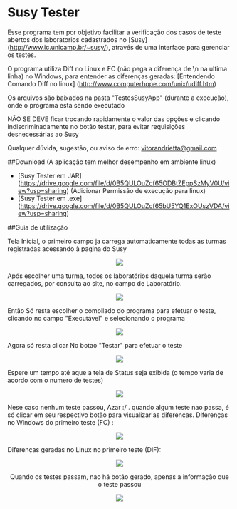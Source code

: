 # Susy Tester

Esse programa tem por objetivo facilitar a verificação dos casos de teste abertos dos laboratorios cadastrados no [Susy] (http://www.ic.unicamp.br/~susy/), através de uma interface para gerenciar os testes.

O programa utiliza Diff no Linux e FC (não pega a diferença de \n na ultima linha) no Windows, para entender as diferenças geradas:
[Entendendo Comando Diff no linux] (http://www.computerhope.com/unix/udiff.htm)

Os arquivos são baixados na pasta "TestesSusyApp" (durante a execução), onde o programa esta sendo executado

NÃO SE DEVE ficar trocando rapidamente o valor das opções e clicando indiscriminadamente no botão testar, para evitar requisições desnecessárias ao Susy

Qualquer dúvida, sugestão, ou aviso de erro: vitorandrietta@gmail.com

##Download (A aplicação tem melhor desempenho em ambiente linux)

- [Susy Tester em JAR] (https://drive.google.com/file/d/0B5QULOuZcf65ODBtZEppSzMyV0U/view?usp=sharing) (Adicionar Permissão de execução para linux)
- [Susy Tester em .exe] (https://drive.google.com/file/d/0B5QULOuZcf65bU5YQ1ExOUszVDA/view?usp=sharing)

##Guia de utilização

Tela Inicial, o primeiro campo ja carrega automaticamente todas as turmas registradas acessando à pagina do Susy

<p align="center">
   <img src="https://github.com/vitorandrietta/SusyTester/blob/master/SusyTesterImages/initial.PNG">
</p>

Após escolher uma turma, todos os laboratórios daquela turma serão carregados, por consulta ao site, no campo de Laboratório.

<p align="center">
   <img src="https://github.com/vitorandrietta/SusyTester/blob/master/SusyTesterImages/lab.PNG">
</p>

Então Só resta escolher o compilado do programa para efetuar o teste, clicando no campo "Executável" e selecionando o programa

<p align="center">
   <img src="https://github.com/vitorandrietta/SusyTester/blob/master/SusyTesterImages/selector.PNG">
</p>


Agora só resta clicar No botao "Testar" para efetuar o teste


<p align="center">
   <img src="https://github.com/vitorandrietta/SusyTester/blob/master/SusyTesterImages/ready.PNG">
</p>

Espere um tempo até aque a tela de Status seja exibida (o tempo varia de acordo com o numero de testes)

<p align="center">
   <img src="https://github.com/vitorandrietta/SusyTester/blob/master/SusyTesterImages/differenceStatus.PNG">
</p>


Nese caso nenhum teste passou, Azar :/ . quando algum teste nao passa, é só clicar em seu respectivo botão para visualizar as diferenças. Diferenças no Windows do primeiro teste (FC) :

<p align="center">
   <img src="https://github.com/vitorandrietta/SusyTester/blob/master/SusyTesterImages/resultWindows.PNG">
</p>


Diferenças geradas no Linux no primeiro teste (DIF):


<p align="center">
   <img src="https://github.com/vitorandrietta/SusyTester/blob/master/SusyTesterImages/linux.png">
</p>

<center>Quando os testes passam, nao há botão gerado, apenas a informação que o teste passou</center>

<p align="center">
   <img src="https://github.com/vitorandrietta/SusyTester/blob/master/SusyTesterImages/OK.PNG">
</p>
